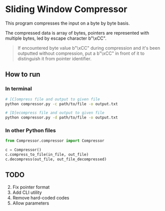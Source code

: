 # Sliding Window Compressor

This program compresses the input on a byte by byte basis.

The compressed data is array of bytes, pointers are represented with multiple bytes, led by escape character b"\xCC". 

> If encountered byte value b"\xCC" during compression and it's been outputted without compression, put a b"\xCC" in front of it to distinguish it from pointer identifier.

## How to run

### In terminal
```bash
# [C]ompress file and output to given file
python compressor.py -c path/to/file -o output.txt

# [D]ecompress file and output to given file
python compressor.py -d path/to/file -o output.txt
```

### In other Python files

```python
from Compressor.compressor import Compressor

c = Compressor()
c.compress_to_file(in_file, out_file)
c.decompress(out_file, out_file_decompressed)
```

## TODO

2. Fix pointer format
1. Add CLI utility
3. Remove hard-coded codes
4. Allow parameters